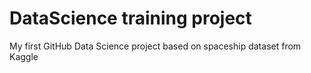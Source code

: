 # DataScience training project

My first GitHub Data Science project based on spaceship dataset from Kaggle